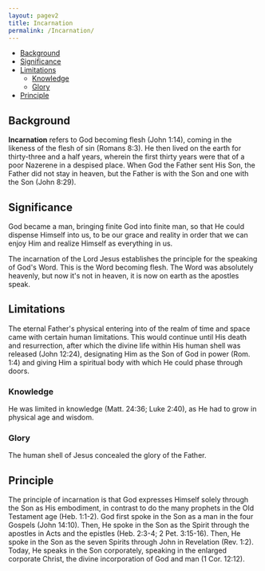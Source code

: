```yaml
---
layout: pagev2
title: Incarnation
permalink: /Incarnation/
---
```

- [Background](#background)
- [Significance](#significance)
- [Limitations](#limitations)
  - [Knowledge](#knowledge)
  - [Glory](#glory)
- [Principle](#principle)

## Background

**Incarnation** refers to God becoming flesh (John 1:14), coming in the likeness of the flesh of sin (Romans 8:3). He then lived on the earth for thirty-three and a half years, wherein the first thirty years were that of a poor Nazerene in a despised place. When God the Father sent His Son, the Father did not stay in heaven, but the Father is with the Son and one with the Son (John 8:29).

## Significance

God became a man, bringing finite God into finite man, so that He could dispense Himself into us, to be our grace and reality in order that we can enjoy Him and realize Himself as everything in us.

The incarnation of the Lord Jesus establishes the principle for the speaking of God's Word. This is the Word becoming flesh. The Word was absolutely heavenly, but now it's not in heaven, it is now on earth as the apostles speak. 

## Limitations

The eternal Father's physical entering into of the realm of time and space came with  certain human limitations. This would continue until His death and resurrection, after which the divine life within His human shell was released (John 12:24), designating Him as the Son of God in power (Rom. 1:4) and giving Him a spiritual body with which He could phase through doors.

### Knowledge

He was limited in knowledge (Matt. 24:36; Luke 2:40), as He had to grow in physical age and wisdom. 

### Glory

The human shell of Jesus concealed the glory of the Father.

## Principle

The principle of incarnation is that God expresses Himself solely through the Son as His embodiment, in contrast to do the many prophets in the Old Testament age  (Heb. 1:1-2). God first spoke in the Son as a man in the four Gospels (John 14:10). Then, He spoke in the Son as the Spirit through the apostles in Acts and the epistles (Heb. 2:3-4; 2 Pet. 3:15-16). Then, He spoke in the Son as the seven Spirits through John in Revelation (Rev. 1:2). Today, He speaks in the Son corporately, speaking in the enlarged corporate Christ, the divine incorporation of God and man (1 Cor. 12:12).